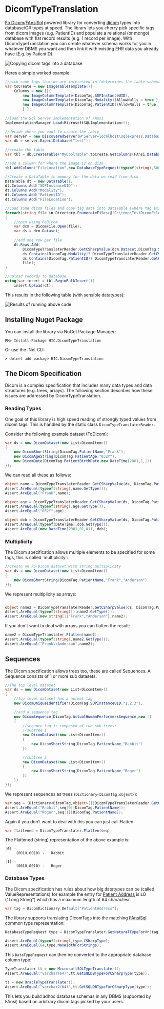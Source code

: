 # DicomTypeTranslation
[Fo Dicom](https://github.com/fo-dicom/fo-dicom)/[FAnsiSql](https://github.com/HicServices/FAnsiSql) powered library for converting [dicom](https://www.dicomlibrary.com/dicom/) types into database/C# types at speed.  The library lets you cherry pick specific tags from dicom images (e.g. PatientID) and populate a relational (or mongo) database with flat record results (e.g. 1 record per image).  With DicomTypeTranslation you can create whatever schema works for you in whatever DBMS you want and then link it with existing EHR data you already have (E.g. by PatientID).

![Copying dicom tags into a database](LibraryPurpose.png "What we do, take dicom tags and put them in a database")

Heres a simple worked example:

```csharp
//pick some tags that we are interested in (determines the table schema created)
var toCreate = new ImageTableTemplate(){
    Columns = new []{
        new ImageColumnTemplate(DicomTag.SOPInstanceUID),
        new ImageColumnTemplate(DicomTag.Modality){AllowNulls = true },
        new ImageColumnTemplate(DicomTag.PatientID){AllowNulls = true }
        } };
            
//load the Sql Server implementation of FAnsi
ImplementationManager.Load<MicrosoftSQLImplementation>();

//decide where you want to create the table
var server = new DiscoveredServer(@"Server=localhost\sqlexpress;Database=test;Integrated Security=true;",FAnsi.DatabaseType.MicrosoftSQLServer);
var db = server.ExpectDatabase("test");
            
//create the table
var tbl = db.CreateTable("MyCoolTable",toCreate.GetColumns(FAnsi.DatabaseType.MicrosoftSQLServer));

//add a column for where the image is on disk
tbl.AddColumn("FileLocation",new DatabaseTypeRequest(typeof(string),500),true,500);

//Create a DataTable in memory for the data we read from disk
DataTable dt = new DataTable();
dt.Columns.Add("SOPInstanceUID");
dt.Columns.Add("Modality");
dt.Columns.Add("PatientID");
dt.Columns.Add("FileLocation");

//Load some dicom files and copy tag data into DataTable (where tag exists)
foreach(string file in Directory.EnumerateFiles(@"C:\temp\TestDicomFiles","*.dcm", SearchOption.AllDirectories))
{
    //open using FoDicom
    var dcm = DicomFile.Open(file);
    var ds = dcm.Dataset;
             
    //add one row per file
    dt.Rows.Add(
        DicomTypeTranslaterReader.GetCSharpValue(dcm.Dataset,DicomTag.SOPInstanceUID),
        ds.Contains(DicomTag.Modality)? DicomTypeTranslaterReader.GetCSharpValue(dcm.Dataset,DicomTag.Modality):DBNull.Value,
        ds.Contains(DicomTag.PatientID)? DicomTypeTranslaterReader.GetCSharpValue(dcm.Dataset,DicomTag.PatientID):DBNull.Value,
        file);
}

//upload records to database
using(var insert = tbl.BeginBulkInsert())
    insert.Upload(dt);
```

This results in the following table (with sensible datatypes):

![Results of running above code](ExampleTable.png "Results of running the above code, a table with all tags populated")

## Installing Nuget Package

You can install the library via NuGet Package Manager:
```
PM> Install-Package HIC.DicomTypeTranslation
```

Or use the .Net CLI:

```
> dotnet add package HIC.DicomTypeTranslation
```

## The Dicom Specification
Dicom is a complex specification that includes many data types and data structures (e.g. trees, arrays).  The following section describes how these issues are addressed by DicomTypeTranslation.

### Reading Types

One goal of this library is high speed reading of strongly typed values from dicom tags.  This is handled by the static class `DicomTypeTranslaterReader`.

Consider the following example dataset (FoDicom):

```csharp
var ds = new DicomDataset(new List<DicomItem>()
{
    new DicomShortString(DicomTag.PatientName,"Frank"),
    new DicomAgeString(DicomTag.PatientAge,"032Y"),
    new DicomDate(DicomTag.PatientBirthDate,new DateTime(2001,1,1))
});
```

We can read all these as follows:

```csharp
object name = DicomTypeTranslaterReader.GetCSharpValue(ds, DicomTag.PatientName);
Assert.AreEqual(typeof(string),name.GetType());
Assert.AreEqual("Frank",name);

object age = DicomTypeTranslaterReader.GetCSharpValue(ds, DicomTag.PatientAge);
Assert.AreEqual(typeof(string),age.GetType());
Assert.AreEqual("032Y",age);

object dob = DicomTypeTranslaterReader.GetCSharpValue(ds, DicomTag.PatientBirthDate);
Assert.AreEqual(typeof(DateTime),dob.GetType());
Assert.AreEqual(new DateTime(2001,01,01), dob);
```

### Multiplicity

The Dicom specification allows multiple elements to be specified for some tags, this is called 'multiplicity':

```csharp
//create an Fo-Dicom dataset with string multiplicity
var ds = new DicomDataset(new List<DicomItem>()
{
    new DicomShortString(DicomTag.PatientName,"Frank","Anderson")
});
```

We represent multiplicity as arrays:

```csharp

object name2 = DicomTypeTranslaterReader.GetCSharpValue(ds, DicomTag.PatientName);
Assert.AreEqual(typeof(string[]),name2.GetType());
Assert.AreEqual(new string[]{"Frank","Anderson"},name2);
```

If you don't want to deal with arrays you can flatten the result:

```csharp
name2 = DicomTypeTranslater.Flatten(name2);
Assert.AreEqual(typeof(string),name2.GetType());
Assert.AreEqual("Frank\\Anderson",name2);
```

## Sequences

The Dicom specification allows trees too, these are called Sequences.  A Sequence consists of 1 or more sub datasets.

```csharp
//The top level dataset
var ds = new DicomDataset(new List<DicomItem>()
{
    //top level dataset has a normal tag
    new DicomUniqueIdentifier(DicomTag.SOPInstanceUID,"1.2.3"), 

    //and a sequence tag
    new DicomSequence(DicomTag.ActualHumanPerformersSequence,new []
    {
        //sequnce tag is composed of two sub trees:
        //subtree 1
        new DicomDataset(new List<DicomItem>()
        {
            new DicomShortString(DicomTag.PatientName,"Rabbit")
        }), 

        //subtree 2
        new DicomDataset(new List<DicomItem>()
        {
            new DicomShortString(DicomTag.PatientName,"Roger")
        })
    })
});
```

We represent sequences as trees (`Dictionary<DicomTag,object>`):

```csharp
var seq = (Dictionary<DicomTag,object>[])DicomTypeTranslaterReader.GetCSharpValue(ds, DicomTag.ActualHumanPerformersSequence);
Assert.AreEqual("Rabbit",seq[0][DicomTag.PatientName]);
Assert.AreEqual("Roger",seq[1][DicomTag.PatientName]);
```

Again if you don't want to deal with this you can just call Flatten:

```csharp
var flattened = DicomTypeTranslater.Flatten(seq);
```

The Flattened (string) representation of the above example is:
```
[0] - 
 	 (0010,0010) - 	 Rabbit

[1] - 
 	 (0010,0010) - 	 Roger
```

### Database Types

The Dicom specification has rules about how big datatypes can be (called ValueRepresentations) for example the entry for [Patient Address](http://northstar-www.dartmouth.edu/doc/idl/html_6.2/DICOM_Attributes.html) is LO ("Long String") which has a maximum length of 64 charactesr.

```csharp
var tag = DicomDictionary.Default["PatientAddress"];            
```

The library supports translating DicomTags into the matching [FAnsiSql](https://github.com/HicServices/FAnsiSql) common type representation:

```csharp
DatabaseTypeRequest type = DicomTypeTranslater.GetNaturalTypeForVr(tag.DictionaryEntry.ValueRepresentations,tag.DictionaryEntry.ValueMultiplicity);

Assert.AreEqual(typeof(string),type.CSharpType);
Assert.AreEqual(64,type.MaxWidthForStrings);
```

This `DataTypeRequest` can then be converted to the appropriate database column type:

```csharp
TypeTranslater tt = new MicrosoftSQLTypeTranslater();
Assert.AreEqual("varchar(64)",tt.GetSQLDBTypeForCSharpType(type));

tt = new OracleTypeTranslater();
Assert.AreEqual("varchar2(64)",tt.GetSQLDBTypeForCSharpType(type));
```

This lets you build adhoc database schemas in any DBMS (supported by FAnsi) based on arbitrary dicom tags picked by your users.

